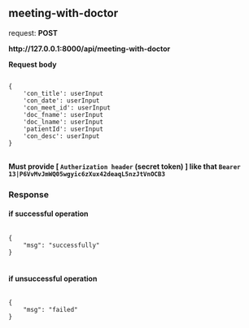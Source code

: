 ## meeting-with-doctor

request: <strong> POST </strong>

<strong>
  http://127.0.0.1:8000/api/meeting-with-doctor
</strong>

<strong> Request body </strong>

<pre>
<code>
{
    'con_title': userInput
    'con_date': userInput
    'con_meet_id': userInput
    'doc_fname': userInput
    'doc_lname': userInput
    'patientId': userInput
    'con_desc': userInput
}
</code>
</pre>
<strong> Must provide [ <code>Autherization header</code> (secret token) ] like that <code>Bearer 13|P6VvMvJmWQ05wgyic6zXux42deaqL5nzJtVnOCB3</code> </strong>


### Response 
#### if successful operation
<pre>
<code>
{
    "msg": "successfully"
}
</code>
</pre>
#### if unsuccessful operation
<pre>
<code>
{
    "msg": "failed"
}
</code>
</pre>

